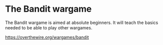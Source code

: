 # The Bandit wargame

The Bandit wargame is aimed at absolute beginners. It will teach the basics needed to be able to play other wargames.

https://overthewire.org/wargames/bandit

